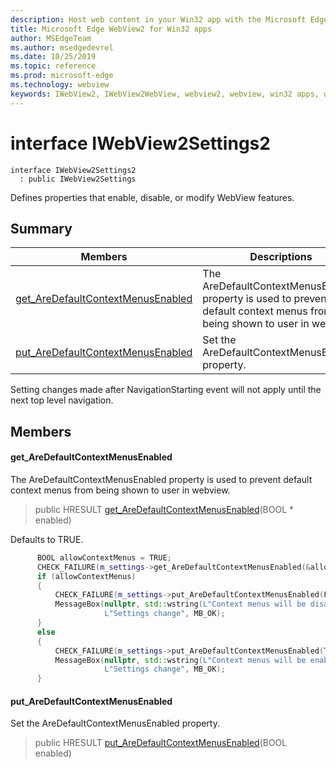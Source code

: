 ```yaml
---
description: Host web content in your Win32 app with the Microsoft Edge WebView2 control
title: Microsoft Edge WebView2 for Win32 apps
author: MSEdgeTeam
ms.author: msedgedevrel
ms.date: 10/25/2019
ms.topic: reference
ms.prod: microsoft-edge
ms.technology: webview
keywords: IWebView2, IWebView2WebView, webview2, webview, win32 apps, win32, edge
---
```


# interface IWebView2Settings2 

```
interface IWebView2Settings2
  : public IWebView2Settings
```

Defines properties that enable, disable, or modify WebView features.

## Summary

 Members                        | Descriptions
--------------------------------|---------------------------------------------
[get_AreDefaultContextMenusEnabled](#get_aredefaultcontextmenusenabled) | The AreDefaultContextMenusEnabled property is used to prevent default context menus from being shown to user in webview.
[put_AreDefaultContextMenusEnabled](#put_aredefaultcontextmenusenabled) | Set the AreDefaultContextMenusEnabled property.

Setting changes made after NavigationStarting event will not apply until the next top level navigation.

## Members

#### get_AreDefaultContextMenusEnabled 

The AreDefaultContextMenusEnabled property is used to prevent default context menus from being shown to user in webview.

> public HRESULT [get_AreDefaultContextMenusEnabled](#interface_i_web_view2_settings2_1a7e3300a3eb13018dc00ba331669ae1c7)(BOOL * enabled)

Defaults to TRUE.

```cpp
      BOOL allowContextMenus = TRUE;
      CHECK_FAILURE(m_settings->get_AreDefaultContextMenusEnabled(&allowContextMenus));
      if (allowContextMenus)
      {
          CHECK_FAILURE(m_settings->put_AreDefaultContextMenusEnabled(FALSE));
          MessageBox(nullptr, std::wstring(L"Context menus will be disabled after the next navigation.").c_str(),
                     L"Settings change", MB_OK);
      }
      else
      {
          CHECK_FAILURE(m_settings->put_AreDefaultContextMenusEnabled(TRUE));
          MessageBox(nullptr, std::wstring(L"Context menus will be enabled after the next navigation.").c_str(),
                     L"Settings change", MB_OK);
      }
```

#### put_AreDefaultContextMenusEnabled 

Set the AreDefaultContextMenusEnabled property.

> public HRESULT [put_AreDefaultContextMenusEnabled](#interface_i_web_view2_settings2_1a2dea6e5d8b4aecfdb842920f312dc02e)(BOOL enabled)

